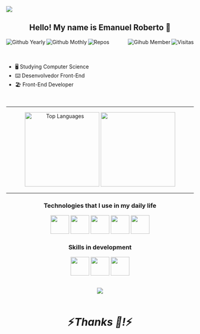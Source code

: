 
<img src="backgroundgithub.jpg">

<div align="center">

## Hello! My name is Emanuel Roberto 🦉

</div>

<img align="right" alt="Visitas" src="https://komarev.com/ghpvc/?username=ermermo&label=Profile%20views&color=green&style=flat">
<img title="Github Yearly commits" alt="Github Yearly" align="left" src="https://badges.strrl.dev/years/ermermo?style=flat&color=green&logo=github" />
<img title="Github Yearly commits" alt="Github Mothly" align="left" src="https://badges.strrl.dev/commits/monthly/ermermo?style=flat&color=green" />
<img title="Gihub Member" alt="Gihub Member" align="right" src="https://badges.strrl.dev/contributions/all/ermermo?color=green" />
<img title="Repos" alt="Repos" align="left" src="https://badges.strrl.dev/repos/ermermo?style=flat&color=green" />
<br />
<br />
<br />

- 🖥️ Studying Computer Science
- ⌨️ Desenvolvedor Front-End
- 🏖️ Front-End Developer

<br />

***
<div align="center">

<img src="https://github-readme-stats.vercel.app/api/top-langs/?username=ermermo&theme=dark" alt="Top Languages" height="200px">
<img src="https://github-readme-stats.vercel.app/api?username=ermermo&show_icons=true&theme=dark" height="200px">

***

### Technologies that I use in my daily life
<img src="https://www.svgrepo.com/show/452228/html-5.svg" height="50px" width="50px">
<img src="https://www.svgrepo.com/show/452185/css-3.svg" height="50px" >
<img src="https://www.svgrepo.com/show/452045/js.svg" height="50px" >
<img src="https://www.svgrepo.com/show/452149/adobe-photoshop.svg" height="50px" >
<!-- <img src="https://www.svgrepo.com/show/452147/adobe-illustrator.svg" height="50px" > -->
<img src="https://www.svgrepo.com/show/354987/figma.svg" height="50px">

### Skills in development

<!-- <img src="https://www.svgrepo.com/show/452092/react.svg" height="50px" >
<img src="https://www.svgrepo.com/show/354310/sass.svg" height="50px" > -->
<!-- <img src="https://www.svgrepo.com/show/475696/wordpress-color.svg" height="50px" > -->
<img src="https://www.svgrepo.com/show/452091/python.svg" height="50px" >
<img src="https://www.svgrepo.com/show/354478/typescript-icon.svg" height="50px">
<img src="https://www.svgrepo.com/show/373554/django.svg" height="50px">
<!-- <img src="https://www.svgrepo.com/show/452156/angular.svg" height="50px"> -->

##

<a href="https://www.linkedin.com/in/robertoemanuel/">
<img src="https://img.shields.io/badge/-LinkedIn-%230077B5?style=for-the-badge&logo=linkedin&logoColor=white">
</a>

<br />
<br />

<h1 align="center">⚡️<i>Thanks 🤝!</i>⚡️</h1>


